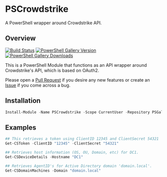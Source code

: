 # PSCrowdstrike

A PowerShell wrapper around Crowdstrike API.

## Overview

[![Build Status](https://dev.azure.com/jwmoss/PSCrowdstrike/_apis/build/status/jwmoss.PSCrowdstrike?branchName=master)](https://dev.azure.com/jwmoss/PSCrowdstrike/_build/latest?definitionId=1&branchName=master)
[![PowerShell Gallery Version](https://img.shields.io/powershellgallery/v/PSCrowdstrike.svg)](https://www.powershellgallery.com/packages/PSCrowdstrike)
[![PowerShell Gallery Downloads](https://img.shields.io/powershellgallery/dt/PSCrowdstrike.svg)](https://www.powershellgallery.com/packages/PSCrowdstrike)

This is a PowerShell Module that functions as an API wrapper around Crowdstrike's API, which
is based on OAuth2.

Please open a [Pull Request](https://github.com/jwmoss/PSCrowdstrike/blob/master/.github/PULL_REQUEST_TEMPLATE.md) if you desire any new features or create an [Issue](https://github.com/jwmoss/PSCrowdstrike/blob/master/.github/ISSUE_TEMPLATE.md) if you come across a bug.

## Installation

```powershell
Install-Module -Name PSCrowdstrike -Scope CurrentUser -Repository PSGallery
```

## Examples

```powershell
## This retrieves a token using ClientID 12345 and ClientSecret 54321
Get-CSToken -ClientID "12345" -ClientSecret "54321"

## Retrieves host information (OS, OU, Domain, etc) for DC1.
Get-CSDeviceDetails -Hostname "DC1"

## Retrieves AgentID's for Active Directory domain 'domain.local'.
Get-CSDomainMachines -Domain "domain.local"
```
